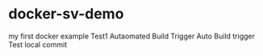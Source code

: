 # docker-sv-demo
my first docker example
Test1 Autaomated Build Trigger
Auto Build trigger Test local commit